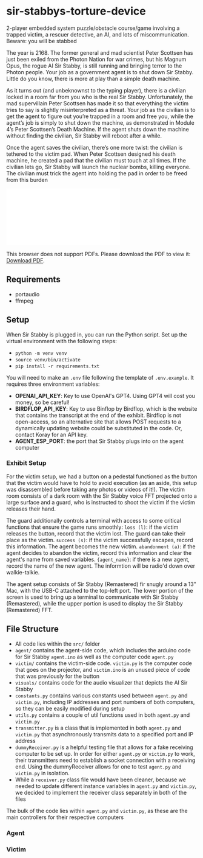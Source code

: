 # sir-stabbys-torture-device

2-player embedded system puzzle/obstacle course/game involving a trapped victim, a rescuer detective, an AI, and lots of miscommunication. Beware: you will be stabbed

The year is 2168. The former general and mad scientist Peter Scottsen has just been exiled from the Photon Nation for war crimes, but his Magnum Opus, the rogue AI Sir Stabby, is still running and bringing terror to the Photon people. Your job as a government agent is to shut down Sir Stabby. Little do you know, there is more at play than a simple death machine.

As it turns out (and unbeknownst to the typing player), there is a civilian locked in a room far from you who is the real Sir Stabby. Unfortunately, the mad supervillain Peter Scottsen has made it so that everything the victim tries to say is slightly misinterpreted as a threat. Your job as the civilian is to get the agent to figure out you’re trapped in a room and free you, while the agent’s job is simply to shut down the machine, as demonstrated in Module 4’s Peter Scottsen’s Death Machine. If the agent shuts down the machine without finding the civilian, Sir Stabby will reboot after a while.

Once the agent saves the civilian, there’s one more twist: the civilian is tethered to the victim pad. When Peter Scottsen designed his death machine, he created a pad that the civilian must touch at all times. If the civilian lets go, Sir Stabby will launch the nuclear bombs, killing everyone. The civilian must trick the agent into holding the pad in order to be freed from this burden


<object data="pamphlet_full.pdf" type="application/pdf" width="700px" height="700px">
    <embed src="pamphlet_full.pdf">
        <p>This browser does not support PDFs. Please download the PDF to view it: <a href="pamphlet_full.pdf">Download PDF</a>.</p>
    </embed>
</object>

## Requirements

- portaudio
- ffmpeg

## Setup
When Sir Stabby is plugged in, you can run the Python script. Set up the virtual environment with the following steps:

- `python -m venv venv`
- `source venv/bin/activate`
- `pip install -r requirements.txt`

You will need to make an `.env` file following the template of `.env.example`. It requires three environment variables:

- **OPENAI_API_KEY**: Key to use OpenAI's GPT4. Using GPT4 will cost you money, so be careful!
- **BIRDFLOP_API_KEY**: Key to use Binflop by Birdflop, which is the website that contains the transcript at the end of the exhibit. Birdflop is not open-access, so an alternative site that allows POST requests to a dynamically updating website could be substituted in the code. Or, contact Koray for an API key.
- **AGENT_ESP_PORT**: the port that Sir Stabby plugs into on the agent computer

### Exhibit Setup
For the victim setup, we had a button on a pedestal functioned as the button that the victim would have to hold to avoid execution (as an aside, this setup was disassembled before taking any photos or videos of it!). The victim room consists of a dark room with the Sir Stabby voice FFT projected onto a large surface and a guard, who is instructed to shoot the victim if the victim releases their hand.

The guard additionally controls a terminal with access to some critical functions that ensure the game runs smoothly:
`loss (l)`: if the victim releases the button, record that the victim lost. The guard can take their place as the victim.
`success (s)`: if the victim successfully escapes, record this information. The agent becomes the new victim.
`abandonment (a)`: if the agent decides to abandon the victim, record this information and clear the agent's name from saved variables.
`{agent_name}`: if there is a new agent, record the name of the new agent. The informtion will be radio'd down over walkie-talkie.

The agent setup consists of Sir Stabby (Remastered) fir snugly around a 13" Mac, with the USB-C attached to the top-left port. The lower portion of the screen is used to bring up a terminal to communicate with Sir Stabby (Remastered), while the upper portion is used to display the Sir Stabby (Remastered) FFT.

## File Structure

- All code lies within the `src/` folder
- `agent/` contains the agent-side code, which includes the arduino code for Sir Stabby `agent.ino` as well as the computer code `agent.py`
- `victim/` contains the victim-side code. `victim.py` is the computer code that goes on the projector, and `victim.ino` is an unused piece of code that was previously for the button
- `visuals/` contains code for the audio visualizer that depicts the AI Sir Stabby
- `constants.py` contains various constants used between `agent.py` and `victim.py`, including IP addresses and port numbers of both computers, so they can be easily modified during setup
- `utils.py` contains a couple of util functions used in both `agent.py` and `victim.py`
- `transmitter.py` is a class that is implemented in both `agent.py` and `victim.py` that asynchronously transmits data to a specified port and IP address
- `dummyReceiver.py` is a helpful testing file that allows for a fake receiving computer to be set up. In order for either `agent.py` or `victim.py` to work, their transmitters need to establish a socket connection with a receiving end. Using the dummyReceiver allows for one to test `agent.py` and `victim.py` in isolation.
- While a `receiver.py` class file would have been cleaner, because we needed to update different instance variables in `agent.py` and `victim.py`, we decided to implement the receiver class separately in both of the files

The bulk of the code lies within `agent.py` and `victim.py`, as these are the main controllers for their respective computers

### Agent


### Victim
